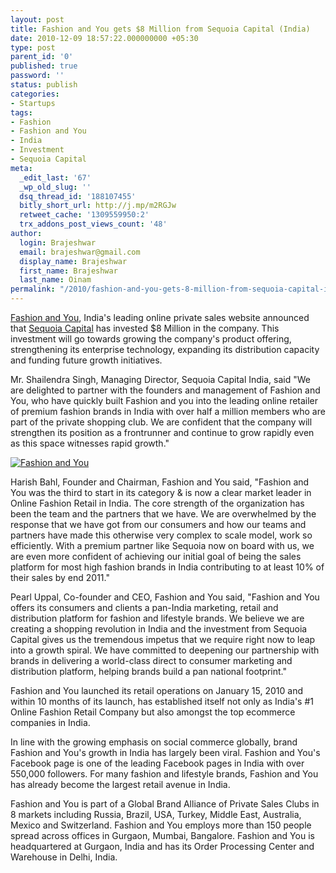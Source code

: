```yaml
---
layout: post
title: Fashion and You gets $8 Million from Sequoia Capital (India)
date: 2010-12-09 18:57:22.000000000 +05:30
type: post
parent_id: '0'
published: true
password: ''
status: publish
categories:
- Startups
tags:
- Fashion
- Fashion and You
- India
- Investment
- Sequoia Capital
meta:
  _edit_last: '67'
  _wp_old_slug: ''
  dsq_thread_id: '188107455'
  bitly_short_url: http://j.mp/m2RGJw
  retweet_cache: '1309559950:2'
  trx_addons_post_views_count: '48'
author:
  login: Brajeshwar
  email: brajeshwar@gmail.com
  display_name: Brajeshwar
  first_name: Brajeshwar
  last_name: Oinam
permalink: "/2010/fashion-and-you-gets-8-million-from-sequoia-capital-india/"
---
```

<p><a href="http://www.fashionandyou.com/">Fashion and You</a>, India's leading online private sales website announced that <a href="http://www.sequoiacap.com/india">Sequoia Capital</a> has invested $8 Million in the company. This investment will go towards growing the company's product offering, strengthening its enterprise technology, expanding its distribution capacity and funding future growth initiatives.  </p>
<p>Mr. Shailendra Singh, Managing Director, Sequoia Capital India, said "We are delighted to partner with the founders and management of Fashion and You, who have quickly built Fashion and you into the leading online retailer of premium fashion brands in India with over half a million members who are part of the private shopping club. We are confident that the company will strengthen its position as a frontrunner and continue to grow rapidly even as this space witnesses rapid growth."</p>
<p><!--more--></p>
<p><a href="http://www.fashionandyou.com/"><img src="/static/2010/12/luxury-deepika.jpg" alt="Fashion and You" /></a></p>
<p>Harish Bahl, Founder and Chairman, Fashion and You said, "Fashion and You was the third to start in its category & is now a clear market leader in Online Fashion Retail in India. The core strength of the organization has been the team and the partners that we have. We are overwhelmed by the response that we have got from our consumers and how our teams and partners have made this otherwise very complex to scale model, work so efficiently. With a premium partner like Sequoia now on board with us, we are even more confident of achieving our initial goal of being the sales platform for most high fashion brands in India contributing to at least 10% of their sales by end 2011."</p>
<p>Pearl Uppal, Co-founder and CEO, Fashion and You said, "Fashion and You offers its consumers and clients a pan-India marketing, retail and distribution platform for fashion and lifestyle brands. We believe we are creating a shopping revolution in India and the investment from Sequoia Capital gives us the tremendous impetus that we require right now to leap into a growth spiral. We have committed to deepening our partnership with brands in delivering a world-class direct to consumer marketing and distribution platform, helping brands build a pan national footprint."</p>
<p>Fashion and You launched its retail operations on January 15, 2010 and within 10 months of its launch, has established itself not only as India's #1 Online Fashion Retail Company but also amongst the top ecommerce companies in India.</p>
<p>In line with the growing emphasis on social commerce globally, brand Fashion and You's growth in India has largely been viral. Fashion and You's Facebook page is one of the leading Facebook pages in India with over 550,000 followers.  For many fashion and lifestyle brands, Fashion and You has already become the largest retail avenue in India.</p>
<p>Fashion and You is part of a Global Brand Alliance of Private Sales Clubs in 8 markets including Russia, Brazil, USA, Turkey, Middle East, Australia, Mexico and Switzerland.  Fashion and You employs more than 150 people spread across offices in Gurgaon, Mumbai, Bangalore. Fashion and You is headquartered at Gurgaon, India and has its Order Processing Center and Warehouse in Delhi, India.</p>
